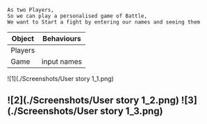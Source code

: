 ```
As two Players,
So we can play a personalised game of Battle,
We want to Start a fight by entering our names and seeing them
```
Object | Behaviours
-|-
Players  |  
Game  | input names

![1](./Screenshots/User story 1_1.png)

![2](./Screenshots/User story 1_2.png)
![3](./Screenshots/User story 1_3.png)
---
